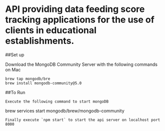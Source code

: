 # API providing data feeding score tracking applications for the use of clients in educational establishments.

##Set up

Download the MongoDB Community Server with the following commands on Mac
```
brew tap mongodb/bre
brew install mongodb-community@5.0
```
##To Run
```
Execute the following command to start mongoDB 
```
brew services start mongodb/brew/mongodb-community

```
Finally execute `npm start` to start the api server on localhost port 8000

